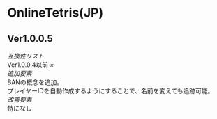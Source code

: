 # OnlineTetris(JP)
## Ver1.0.0.5
*互換性リスト*  
Ver1.0.0.4以前      *×*  
*追加要素*  
BANの概念を追加。  
プレイヤーIDを自動作成するようにすることで、名前を変えても追跡可能。  
*改善要素*  
特になし  
